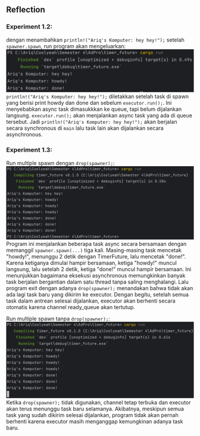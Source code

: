 ## Reflection
### Experiment 1.2:
dengan menambahkan `println!("Ariq's Komputer: hey hey!");` setelah `spawner.spawn`, run program akan mengeluarkan:
![img.png](timer_future/images/img.png)
`println!("Ariq's Komputer: hey hey!");` diletakkan setelah task di spawn yang berisi print howdy dan done dan sebelum `executor.run();`. Ini menyebabkan async task dimasukkkan ke queue, tapi belum dijalankan langsung. `executor.run();` akan menjalankan async task yang ada di queue tersebut. Jadi `println!("Ariq's Komputer: hey hey!");` akan berjalan secara synchronous di `main` lalu task lain akan dijalankan secara asynchronous.

### Experiment 1.3:
Run multiple spawn dengan `drop(spawner);`:
![img0.png](timer_future/images/img0.png)
Program ini menjalankan beberapa task async secara bersamaan dengan memanggil `spawner.spawn(...)` tiga kali. Masing-masing task mencetak "howdy!", menunggu 2 detik dengan TimerFuture, lalu mencetak "done!". Karena ketiganya dimulai hampir bersamaan, ketiga "howdy!" muncul langsung, lalu setelah 2 detik, ketiga "done!" muncul hampir bersamaan. Ini menunjukkan bagaimana eksekusi asynchronous memungkinkan banyak task berjalan bergantian dalam satu thread tanpa saling menghalangi. Lalu program exit dengan adanya `drop(spawner);` menandakan bahwa tidak akan ada lagi task baru yang dikirim ke executor. Dengan begitu, setelah semua task dalam antrean selesai dijalankan, executor akan berhenti secara otomatis karena channel ready_queue akan tertutup. 

Run multiple spawn tanpa `drop(spawner);`:
![img1.png](timer_future/images/img1.png)
Ketika `drop(spawner);` tidak digunakan, channel tetap terbuka dan executor akan terus menunggu task baru selamanya. Akibatnya, meskipun semua task yang sudah dikirim selesai dijalankan, program tidak akan pernah berhenti karena executor masih menganggap kemungkinan adanya task baru.

